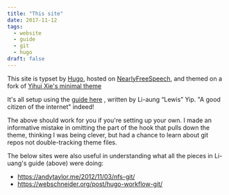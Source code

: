 ```yaml
---
title: "This site"
date: 2017-11-12
tags:
  - website
  - guide
  - git
  - hugo
draft: false
---
```


This site is typset by [Hugo](https://gohugo.io/documentation/),
hosted on [NearlyFreeSpeech](https://http://nearlyfreespeech.net/),
and themed on a fork of [Yihui Xie's minimal theme](
  https://github.com/yihui/hugo-xmin)


It's all setup using the [guide here](
  https://www.penwatch.net/cms/get_started_plain_blog/)
, written by Li-aung “Lewis” Yip.
"A good citizen of the internet" indeed!

The above should work for you if you're setting up your own.
I made an informative mistake in omitting the part of the hook that
pulls down the theme, thinking I was being clever, but had a chance
to learn about git repos not double-tracking theme files.

The below sites were also useful in understanding what all the 
pieces in Li-uang's guide (above) were doing:

- https://andytaylor.me/2012/11/03/nfs-git/
- https://webschneider.org/post/hugo-workflow-git/
